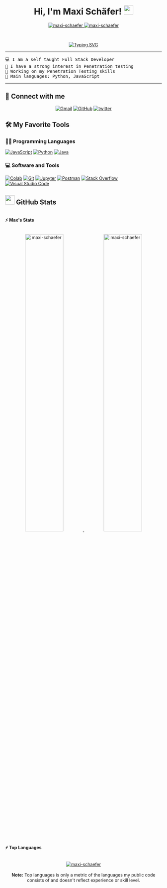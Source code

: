 <h1 align="center">
Hi, I'm Maxi Schäfer!
	<a href="https://github.com/Bouaskaoun" target="_self">
		<img src="https://media.giphy.com/media/hvRJCLFzcasrR4ia7z/giphy.gif" width="30">
	</a>
	
</h1>

<p align="center">
	<a href="https://github.com/maxi-schaefer">
		<img src="https://komarev.com/ghpvc/?username=maxi-schaefer&label=Profile%20views&color=8334EB&style=flat" alt="maxi-schaefer" />
	</a>
	<a href="https://github.com/maxi-schaefer">
		<img src="https://img.shields.io/github/followers/maxi-schaefer?label=Followers&color=8334EB" alt="maxi-schaefer" />
	</a>
</p>

<br>

<p align="center">
  <a href="https://github.com/maxi-schaefer"><img src="https://readme-typing-svg.herokuapp.com?font=Fira+Code&pause=1000&color=8334EB&width=435&lines=Fullstack+Developer;Computer+enthusiast;Gym+Enjoyer&center=true&width=380&height=45" alt="Typing SVG" /></a>
</p>

<hr>

<pre>
💻 I am a self taught Full Stack Developer
📝 I have a strong interest in Penetration testing
🔭 Working on my Penetration Testing skills
🌟 Main languages: Python, JavaScript
</pre>

<hr>

## 🤝 Connect with me
<p align="center">
	<a href="mailto:schaefer.maxi09101@gmail.com"><img img src="https://img.shields.io/badge/gmail-%23EA4335.svg?style=flat&logo=gmail&logoColor=white" alt="Gmail"/></a>
	<a href="https://github.com/maxi-schaefer"><img src="https://img.shields.io/badge/github-%23181717.svg?style=flat&logo=github&logoColor=white" alt="GitHub"/></a>
  <a href="https://www.twitter.com/gokimax_x"><img src="https://img.shields.io/badge/twitter-%230A66C2.svg?style=flat&logo=twitter&logoColor=white" alt="twitter"/></a>
</p>

## 🛠️ My Favorite Tools

### 👨‍💻 Programming Languages
<p>
    <a href="https://github.com/maxi-schaefer"><img alt="JavaScript" src="https://img.shields.io/badge/JavaScript%20-%23F7DF1E.svg?logo=javascript&logoColor=black"></a>
    <a href="https://github.com/maxi-schaefer"><img alt="Python" src="https://img.shields.io/badge/Python%20-%2314354C.svg?logo=python&logoColor=white"></a>
    <a href="https://github.com/maxi-schaefer"><img alt="Java" src="https://img.shields.io/badge/Rust%20-%f5ad424C.svg?logo=rust&logoColor=white"></a>
</p>

### 💻 Software and Tools
<p>
    <a href="https://github.com/maxi-schaefer"><img alt="Colab" src="https://img.shields.io/badge/Colab-00b56a.svg?logo=google-colab&logoColor=white"></a>
    <a href="https://github.com/maxi-schaefer"><img alt="Git" src="https://img.shields.io/badge/Git%20-%23F05033.svg?logo=git&logoColor=white"></a>
    <a href="https://github.com/maxi-schaefer"><img alt="Jupyter" src="https://img.shields.io/badge/Jupyter%20-%23F37626.svg?logo=Jupyter&logoColor=white"></a>
    <a href="https://github.com/maxi-schaefer"><img alt="Postman" src="https://img.shields.io/badge/Postman-FF6C37?logo=postman&logoColor=white"></a>
    <a href="https://github.com/maxi-schaefer"><img alt="Stack Overflow" src="https://img.shields.io/badge/-Stack%20Overflow-FE7A16?logo=stack-overflow&logoColor=white"></a>
    <a href="https://github.com/maxi-schaefer"><img alt="Visual Studio Code" src="https://img.shields.io/badge/Visual%20Studio%20Code-0078d7.svg?logo=visual-studio-code&logoColor=white"></a>
</p>

## <a href="https://github.com/maxi-schaefer"><img src="https://www.blumbergdigital.com/wp-content/uploads/2020/10/stats-graphic-statistics-business-512.png" width="30"></a> GitHub Stats

<br/>
<summary><b>⚡ Max's Stats</b></summary>
<br/>
<p align="center">
	<a href="https://github.com/maxi-schaefer">
	<img width="49.5%" src="https://github-readme-stats.vercel.app/api?username=maxi-schaefer&show_icons=true&theme=onedark" alt="maxi-schaefer">
	<img width="49.5%" src="https://github-readme-streak-stats.herokuapp.com/?user=maxi-schaefer&theme=onedark" alt="maxi-schaefer">
	</a>
	<br/>
</p>

<br/>

<summary><b>⚡ Top Languages</b></summary>
<br/>

<p align="center">
	<a href="https://github.com/maxi-schaefer">
	<img src="https://github-readme-stats.vercel.app/api/top-langs/?username=maxi-schaefer&langs_count=8&layout=compact&theme=onedark" alt="maxi-schaefer">
	</a>
	<br/>
<br/>
<b>Note:</b> Top languages is only a metric of the languages my public code consists of and doesn't reflect experience or skill level.
</p>
<br/>
